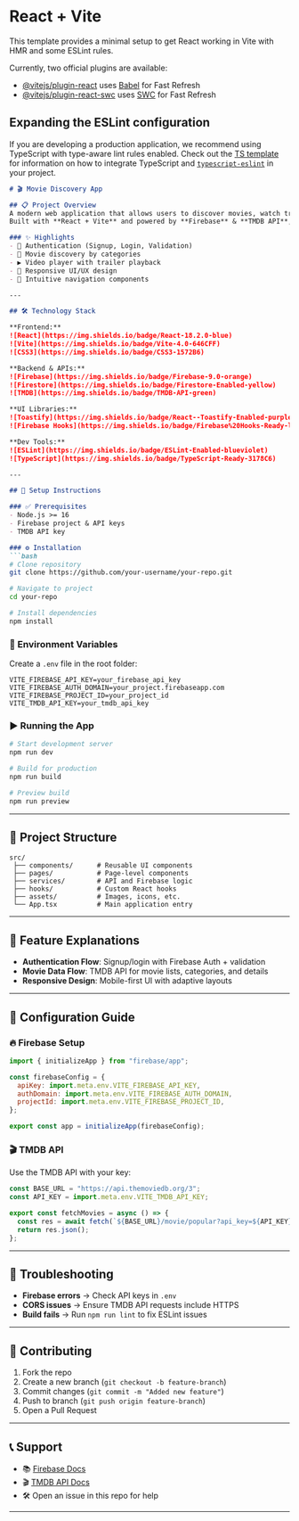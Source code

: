 # React + Vite

This template provides a minimal setup to get React working in Vite with HMR and some ESLint rules.

Currently, two official plugins are available:

- [@vitejs/plugin-react](https://github.com/vitejs/vite-plugin-react/blob/main/packages/plugin-react) uses [Babel](https://babeljs.io/) for Fast Refresh
- [@vitejs/plugin-react-swc](https://github.com/vitejs/vite-plugin-react/blob/main/packages/plugin-react-swc) uses [SWC](https://swc.rs/) for Fast Refresh

## Expanding the ESLint configuration

If you are developing a production application, we recommend using TypeScript with type-aware lint rules enabled. Check out the [TS template](https://github.com/vitejs/vite/tree/main/packages/create-vite/template-react-ts) for information on how to integrate TypeScript and [`typescript-eslint`](https://typescript-eslint.io) in your project.


````markdown
# 🎬 Movie Discovery App

## 📋 Project Overview
A modern web application that allows users to discover movies, watch trailers, and explore categories.  
Built with **React + Vite** and powered by **Firebase** & **TMDB API**, the app ensures a smooth and responsive user experience.

### ✨ Highlights
- 🔐 Authentication (Signup, Login, Validation)
- 🎥 Movie discovery by categories
- ▶️ Video player with trailer playback
- 📱 Responsive UI/UX design
- 🧭 Intuitive navigation components

---

## 🛠️ Technology Stack

**Frontend:**  
![React](https://img.shields.io/badge/React-18.2.0-blue)  
![Vite](https://img.shields.io/badge/Vite-4.0-646CFF)  
![CSS3](https://img.shields.io/badge/CSS3-1572B6)

**Backend & APIs:**  
![Firebase](https://img.shields.io/badge/Firebase-9.0-orange)  
![Firestore](https://img.shields.io/badge/Firestore-Enabled-yellow)  
![TMDB](https://img.shields.io/badge/TMDB-API-green)

**UI Libraries:**  
![Toastify](https://img.shields.io/badge/React--Toastify-Enabled-purple)  
![Firebase Hooks](https://img.shields.io/badge/Firebase%20Hooks-Ready-lightgrey)

**Dev Tools:**  
![ESLint](https://img.shields.io/badge/ESLint-Enabled-blueviolet)  
![TypeScript](https://img.shields.io/badge/TypeScript-Ready-3178C6)

---

## 🚀 Setup Instructions

### ✅ Prerequisites
- Node.js >= 16
- Firebase project & API keys
- TMDB API key

### ⚙️ Installation
```bash
# Clone repository
git clone https://github.com/your-username/your-repo.git

# Navigate to project
cd your-repo

# Install dependencies
npm install
````

### 🔑 Environment Variables

Create a `.env` file in the root folder:

```env
VITE_FIREBASE_API_KEY=your_firebase_api_key
VITE_FIREBASE_AUTH_DOMAIN=your_project.firebaseapp.com
VITE_FIREBASE_PROJECT_ID=your_project_id
VITE_TMDB_API_KEY=your_tmdb_api_key
```

### ▶️ Running the App

```bash
# Start development server
npm run dev

# Build for production
npm run build

# Preview build
npm run preview
```

---

## 📁 Project Structure

```
src/
 ├── components/      # Reusable UI components
 ├── pages/           # Page-level components
 ├── services/        # API and Firebase logic
 ├── hooks/           # Custom React hooks
 ├── assets/          # Images, icons, etc.
 └── App.tsx          # Main application entry
```

---

## 🎯 Feature Explanations

* **Authentication Flow**: Signup/login with Firebase Auth + validation
* **Movie Data Flow**: TMDB API for movie lists, categories, and details
* **Responsive Design**: Mobile-first UI with adaptive layouts

---

## 🔧 Configuration Guide

### 🔥 Firebase Setup

```javascript
import { initializeApp } from "firebase/app";

const firebaseConfig = {
  apiKey: import.meta.env.VITE_FIREBASE_API_KEY,
  authDomain: import.meta.env.VITE_FIREBASE_AUTH_DOMAIN,
  projectId: import.meta.env.VITE_FIREBASE_PROJECT_ID,
};

export const app = initializeApp(firebaseConfig);
```

### 🎬 TMDB API

Use the TMDB API with your key:

```javascript
const BASE_URL = "https://api.themoviedb.org/3";
const API_KEY = import.meta.env.VITE_TMDB_API_KEY;

export const fetchMovies = async () => {
  const res = await fetch(`${BASE_URL}/movie/popular?api_key=${API_KEY}`);
  return res.json();
};
```

---

## 🐛 Troubleshooting

* **Firebase errors** → Check API keys in `.env`
* **CORS issues** → Ensure TMDB API requests include HTTPS
* **Build fails** → Run `npm run lint` to fix ESLint issues

---

## 🤝 Contributing

1. Fork the repo
2. Create a new branch (`git checkout -b feature-branch`)
3. Commit changes (`git commit -m "Added new feature"`)
4. Push to branch (`git push origin feature-branch`)
5. Open a Pull Request

---

## 📞 Support

* 📚 [Firebase Docs](https://firebase.google.com/docs)
* 🎬 [TMDB API Docs](https://developers.themoviedb.org/3)
* 🛠️ Open an issue in this repo for help

---

